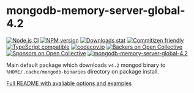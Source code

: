 # mongodb-memory-server-global-4.2

[![Node.js CI](https://github.com/typegoose/mongodb-memory-server/workflows/Node.js%20CI/badge.svg)](https://github.com/typegoose/mongodb-memory-server/actions/workflows/tests.yml?query=workflow%3A%22Node.js+CI%22)
[![NPM version](https://img.shields.io/npm/v/mongodb-memory-server-global-4.2.svg)](https://www.npmjs.com/package/mongodb-memory-server-global-4.2)
[![Downloads stat](https://img.shields.io/npm/dt/mongodb-memory-server-global-4.2.svg)](http://www.npmtrends.com/mongodb-memory-server-global-4.2)
[![Commitizen friendly](https://img.shields.io/badge/commitizen-friendly-brightgreen.svg)](http://commitizen.github.io/cz-cli/)
[![TypeScript compatible](https://img.shields.io/badge/typescript-compatible-brightgreen.svg)](https://www.typescriptlang.org)
[![codecov.io](https://codecov.io/github/typegoose/mongodb-memory-server/coverage.svg?branch=master)](https://codecov.io/github/typegoose/mongodb-memory-server?branch=master)
[![Backers on Open Collective](https://opencollective.com/mongodb-memory-server/backers/badge.svg)](#backers)
[![Sponsors on Open Collective](https://opencollective.com/mongodb-memory-server/sponsors/badge.svg)](#sponsors)
[![mongodb-memory-server-global-4.2](https://snyk.io/advisor/npm-package/mongodb-memory-server-global-4.2/badge.svg)](https://snyk.io/advisor/npm-package/mongodb-memory-server-global-4.2)

Main default package which downloads `v4.2` mongod binary to `%HOME/.cache/mongodb-binaries` directory on package install.

[Full README with avaliable options and examples](https://github.com/typegoose/mongodb-memory-server)

